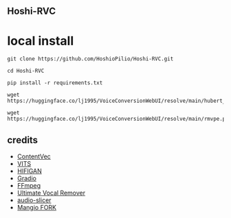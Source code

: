 ## Hoshi-RVC


# local install



```
git clone https://github.com/HoshioPilio/Hoshi-RVC.git
```
```
cd Hoshi-RVC
```

```
pip install -r requirements.txt
```

```
wget https://huggingface.co/lj1995/VoiceConversionWebUI/resolve/main/hubert_base.pt
```

```
wget https://huggingface.co/lj1995/VoiceConversionWebUI/resolve/main/rmvpe.pt
```



## credits
+ [ContentVec](https://github.com/auspicious3000/contentvec/)
+ [VITS](https://github.com/jaywalnut310/vits)
+ [HIFIGAN](https://github.com/jik876/hifi-gan)
+ [Gradio](https://github.com/gradio-app/gradio)
+ [FFmpeg](https://github.com/FFmpeg/FFmpeg)
+ [Ultimate Vocal Remover](https://github.com/Anjok07/ultimatevocalremovergui)
+ [audio-slicer](https://github.com/openvpi/audio-slicer)
+ [Mangio FORK](https://github.com/Mangio621/Mangio-RVC-Fork)

